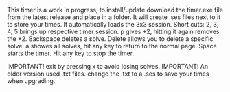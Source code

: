 This timer is a work in progress, to install/update download the timer.exe file from the latest release and place in a folder. It will create .ses files next to it to store your times. 
It automatically loads the 3x3 session.
Short cuts: 2, 3, 4, 5 brings up respective timer session. p gives +2, hitting it again removes the +2. Backspace deletes a solve. Delete allows you to delete a specific solve. a showes all solves, hit any key to return to the normal page. Space starts the timer. Hit any key to stop the timer.

IMPORTANT! exit by pressing x to avoid losing solves.
IMPORTANT! An older version used .txt files. change the .txt to a .ses to save your times when upgrading.
